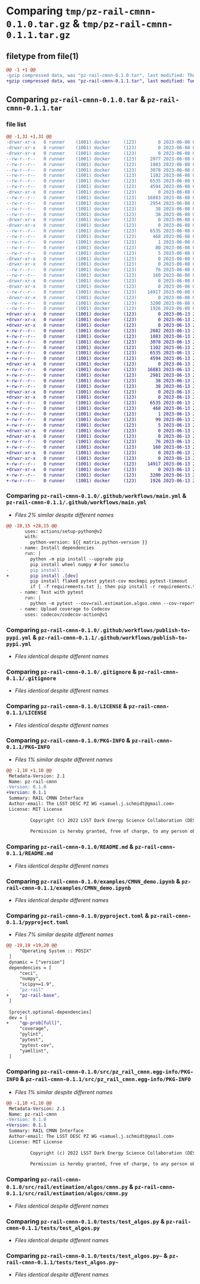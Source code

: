 # Comparing `tmp/pz-rail-cmnn-0.1.0.tar.gz` & `tmp/pz-rail-cmnn-0.1.1.tar.gz`

## filetype from file(1)

```diff
@@ -1 +1 @@
-gzip compressed data, was "pz-rail-cmnn-0.1.0.tar", last modified: Thu Jun  8 00:20:09 2023, max compression
+gzip compressed data, was "pz-rail-cmnn-0.1.1.tar", last modified: Tue Jun 13 20:04:41 2023, max compression
```

## Comparing `pz-rail-cmnn-0.1.0.tar` & `pz-rail-cmnn-0.1.1.tar`

### file list

```diff
@@ -1,31 +1,31 @@
-drwxr-xr-x   0 runner    (1001) docker     (123)        0 2023-06-08 00:20:09.585116 pz-rail-cmnn-0.1.0/
-drwxr-xr-x   0 runner    (1001) docker     (123)        0 2023-06-08 00:20:09.585116 pz-rail-cmnn-0.1.0/.github/
-drwxr-xr-x   0 runner    (1001) docker     (123)        0 2023-06-08 00:20:09.585116 pz-rail-cmnn-0.1.0/.github/workflows/
--rw-r--r--   0 runner    (1001) docker     (123)     2077 2023-06-08 00:19:59.000000 pz-rail-cmnn-0.1.0/.github/workflows/main.yml
--rw-r--r--   0 runner    (1001) docker     (123)     1083 2023-06-08 00:19:59.000000 pz-rail-cmnn-0.1.0/.github/workflows/publish-to-pypi.yml
--rw-r--r--   0 runner    (1001) docker     (123)     3078 2023-06-08 00:19:59.000000 pz-rail-cmnn-0.1.0/.gitignore
--rw-r--r--   0 runner    (1001) docker     (123)     1102 2023-06-08 00:19:59.000000 pz-rail-cmnn-0.1.0/LICENSE
--rw-r--r--   0 runner    (1001) docker     (123)     6535 2023-06-08 00:20:09.585116 pz-rail-cmnn-0.1.0/PKG-INFO
--rw-r--r--   0 runner    (1001) docker     (123)     4594 2023-06-08 00:19:59.000000 pz-rail-cmnn-0.1.0/README.md
-drwxr-xr-x   0 runner    (1001) docker     (123)        0 2023-06-08 00:20:09.585116 pz-rail-cmnn-0.1.0/examples/
--rw-r--r--   0 runner    (1001) docker     (123)    16883 2023-06-08 00:19:59.000000 pz-rail-cmnn-0.1.0/examples/CMNN_demo.ipynb
--rw-r--r--   0 runner    (1001) docker     (123)     2954 2023-06-08 00:19:59.000000 pz-rail-cmnn-0.1.0/pyproject.toml
--rw-r--r--   0 runner    (1001) docker     (123)       38 2023-06-08 00:20:09.585116 pz-rail-cmnn-0.1.0/setup.cfg
--rw-r--r--   0 runner    (1001) docker     (123)       38 2023-06-08 00:19:59.000000 pz-rail-cmnn-0.1.0/setup.py
-drwxr-xr-x   0 runner    (1001) docker     (123)        0 2023-06-08 00:20:09.585116 pz-rail-cmnn-0.1.0/src/
-drwxr-xr-x   0 runner    (1001) docker     (123)        0 2023-06-08 00:20:09.585116 pz-rail-cmnn-0.1.0/src/pz_rail_cmnn.egg-info/
--rw-r--r--   0 runner    (1001) docker     (123)     6535 2023-06-08 00:20:09.000000 pz-rail-cmnn-0.1.0/src/pz_rail_cmnn.egg-info/PKG-INFO
--rw-r--r--   0 runner    (1001) docker     (123)      468 2023-06-08 00:20:09.000000 pz-rail-cmnn-0.1.0/src/pz_rail_cmnn.egg-info/SOURCES.txt
--rw-r--r--   0 runner    (1001) docker     (123)        1 2023-06-08 00:20:09.000000 pz-rail-cmnn-0.1.0/src/pz_rail_cmnn.egg-info/dependency_links.txt
--rw-r--r--   0 runner    (1001) docker     (123)       80 2023-06-08 00:20:09.000000 pz-rail-cmnn-0.1.0/src/pz_rail_cmnn.egg-info/requires.txt
--rw-r--r--   0 runner    (1001) docker     (123)        5 2023-06-08 00:20:09.000000 pz-rail-cmnn-0.1.0/src/pz_rail_cmnn.egg-info/top_level.txt
-drwxr-xr-x   0 runner    (1001) docker     (123)        0 2023-06-08 00:20:09.585116 pz-rail-cmnn-0.1.0/src/rail/
-drwxr-xr-x   0 runner    (1001) docker     (123)        0 2023-06-08 00:20:09.585116 pz-rail-cmnn-0.1.0/src/rail/cmnn/
--rw-r--r--   0 runner    (1001) docker     (123)       76 2023-06-08 00:19:59.000000 pz-rail-cmnn-0.1.0/src/rail/cmnn/__init__.py
--rw-r--r--   0 runner    (1001) docker     (123)      160 2023-06-08 00:20:09.000000 pz-rail-cmnn-0.1.0/src/rail/cmnn/_version.py
-drwxr-xr-x   0 runner    (1001) docker     (123)        0 2023-06-08 00:20:09.585116 pz-rail-cmnn-0.1.0/src/rail/estimation/
-drwxr-xr-x   0 runner    (1001) docker     (123)        0 2023-06-08 00:20:09.585116 pz-rail-cmnn-0.1.0/src/rail/estimation/algos/
--rw-r--r--   0 runner    (1001) docker     (123)    14917 2023-06-08 00:19:59.000000 pz-rail-cmnn-0.1.0/src/rail/estimation/algos/cmnn.py
-drwxr-xr-x   0 runner    (1001) docker     (123)        0 2023-06-08 00:20:09.585116 pz-rail-cmnn-0.1.0/tests/
--rw-r--r--   0 runner    (1001) docker     (123)     3200 2023-06-08 00:19:59.000000 pz-rail-cmnn-0.1.0/tests/test_algos.py
--rw-r--r--   0 runner    (1001) docker     (123)     1926 2023-06-08 00:19:59.000000 pz-rail-cmnn-0.1.0/tests/test_algos.py~
+drwxr-xr-x   0 runner    (1001) docker     (123)        0 2023-06-13 20:04:41.398808 pz-rail-cmnn-0.1.1/
+drwxr-xr-x   0 runner    (1001) docker     (123)        0 2023-06-13 20:04:41.398808 pz-rail-cmnn-0.1.1/.github/
+drwxr-xr-x   0 runner    (1001) docker     (123)        0 2023-06-13 20:04:41.398808 pz-rail-cmnn-0.1.1/.github/workflows/
+-rw-r--r--   0 runner    (1001) docker     (123)     2082 2023-06-13 20:04:30.000000 pz-rail-cmnn-0.1.1/.github/workflows/main.yml
+-rw-r--r--   0 runner    (1001) docker     (123)     1083 2023-06-13 20:04:30.000000 pz-rail-cmnn-0.1.1/.github/workflows/publish-to-pypi.yml
+-rw-r--r--   0 runner    (1001) docker     (123)     3078 2023-06-13 20:04:30.000000 pz-rail-cmnn-0.1.1/.gitignore
+-rw-r--r--   0 runner    (1001) docker     (123)     1102 2023-06-13 20:04:30.000000 pz-rail-cmnn-0.1.1/LICENSE
+-rw-r--r--   0 runner    (1001) docker     (123)     6535 2023-06-13 20:04:41.398808 pz-rail-cmnn-0.1.1/PKG-INFO
+-rw-r--r--   0 runner    (1001) docker     (123)     4594 2023-06-13 20:04:30.000000 pz-rail-cmnn-0.1.1/README.md
+drwxr-xr-x   0 runner    (1001) docker     (123)        0 2023-06-13 20:04:41.398808 pz-rail-cmnn-0.1.1/examples/
+-rw-r--r--   0 runner    (1001) docker     (123)    16883 2023-06-13 20:04:30.000000 pz-rail-cmnn-0.1.1/examples/CMNN_demo.ipynb
+-rw-r--r--   0 runner    (1001) docker     (123)     2981 2023-06-13 20:04:30.000000 pz-rail-cmnn-0.1.1/pyproject.toml
+-rw-r--r--   0 runner    (1001) docker     (123)       38 2023-06-13 20:04:41.398808 pz-rail-cmnn-0.1.1/setup.cfg
+-rw-r--r--   0 runner    (1001) docker     (123)       38 2023-06-13 20:04:30.000000 pz-rail-cmnn-0.1.1/setup.py
+drwxr-xr-x   0 runner    (1001) docker     (123)        0 2023-06-13 20:04:41.398808 pz-rail-cmnn-0.1.1/src/
+drwxr-xr-x   0 runner    (1001) docker     (123)        0 2023-06-13 20:04:41.398808 pz-rail-cmnn-0.1.1/src/pz_rail_cmnn.egg-info/
+-rw-r--r--   0 runner    (1001) docker     (123)     6535 2023-06-13 20:04:41.000000 pz-rail-cmnn-0.1.1/src/pz_rail_cmnn.egg-info/PKG-INFO
+-rw-r--r--   0 runner    (1001) docker     (123)      468 2023-06-13 20:04:41.000000 pz-rail-cmnn-0.1.1/src/pz_rail_cmnn.egg-info/SOURCES.txt
+-rw-r--r--   0 runner    (1001) docker     (123)        1 2023-06-13 20:04:41.000000 pz-rail-cmnn-0.1.1/src/pz_rail_cmnn.egg-info/dependency_links.txt
+-rw-r--r--   0 runner    (1001) docker     (123)       99 2023-06-13 20:04:41.000000 pz-rail-cmnn-0.1.1/src/pz_rail_cmnn.egg-info/requires.txt
+-rw-r--r--   0 runner    (1001) docker     (123)        5 2023-06-13 20:04:41.000000 pz-rail-cmnn-0.1.1/src/pz_rail_cmnn.egg-info/top_level.txt
+drwxr-xr-x   0 runner    (1001) docker     (123)        0 2023-06-13 20:04:41.398808 pz-rail-cmnn-0.1.1/src/rail/
+drwxr-xr-x   0 runner    (1001) docker     (123)        0 2023-06-13 20:04:41.398808 pz-rail-cmnn-0.1.1/src/rail/cmnn/
+-rw-r--r--   0 runner    (1001) docker     (123)       76 2023-06-13 20:04:30.000000 pz-rail-cmnn-0.1.1/src/rail/cmnn/__init__.py
+-rw-r--r--   0 runner    (1001) docker     (123)      160 2023-06-13 20:04:41.000000 pz-rail-cmnn-0.1.1/src/rail/cmnn/_version.py
+drwxr-xr-x   0 runner    (1001) docker     (123)        0 2023-06-13 20:04:41.398808 pz-rail-cmnn-0.1.1/src/rail/estimation/
+drwxr-xr-x   0 runner    (1001) docker     (123)        0 2023-06-13 20:04:41.398808 pz-rail-cmnn-0.1.1/src/rail/estimation/algos/
+-rw-r--r--   0 runner    (1001) docker     (123)    14917 2023-06-13 20:04:30.000000 pz-rail-cmnn-0.1.1/src/rail/estimation/algos/cmnn.py
+drwxr-xr-x   0 runner    (1001) docker     (123)        0 2023-06-13 20:04:41.398808 pz-rail-cmnn-0.1.1/tests/
+-rw-r--r--   0 runner    (1001) docker     (123)     3200 2023-06-13 20:04:30.000000 pz-rail-cmnn-0.1.1/tests/test_algos.py
+-rw-r--r--   0 runner    (1001) docker     (123)     1926 2023-06-13 20:04:30.000000 pz-rail-cmnn-0.1.1/tests/test_algos.py~
```

### Comparing `pz-rail-cmnn-0.1.0/.github/workflows/main.yml` & `pz-rail-cmnn-0.1.1/.github/workflows/main.yml`

 * *Files 2% similar despite different names*

```diff
@@ -28,15 +28,15 @@
       uses: actions/setup-python@v2
       with:
         python-version: ${{ matrix.python-version }}
     - name: Install dependencies
       run: |
         python -m pip install --upgrade pip
         pip install wheel numpy # For somoclu
-        pip install .
+        pip install .[dev]
         pip install flake8 pytest pytest-cov mockmpi pytest-timeout
         if [ -f requirements.txt ]; then pip install -r requirements.txt; fi
     - name: Test with pytest
       run: |
         python -m pytest --cov=rail.estimation.algos.cmnn --cov-report=xml
     - name: Upload coverage to Codecov
       uses: codecov/codecov-action@v1
```

### Comparing `pz-rail-cmnn-0.1.0/.github/workflows/publish-to-pypi.yml` & `pz-rail-cmnn-0.1.1/.github/workflows/publish-to-pypi.yml`

 * *Files identical despite different names*

### Comparing `pz-rail-cmnn-0.1.0/.gitignore` & `pz-rail-cmnn-0.1.1/.gitignore`

 * *Files identical despite different names*

### Comparing `pz-rail-cmnn-0.1.0/LICENSE` & `pz-rail-cmnn-0.1.1/LICENSE`

 * *Files identical despite different names*

### Comparing `pz-rail-cmnn-0.1.0/PKG-INFO` & `pz-rail-cmnn-0.1.1/PKG-INFO`

 * *Files 1% similar despite different names*

```diff
@@ -1,10 +1,10 @@
 Metadata-Version: 2.1
 Name: pz-rail-cmnn
-Version: 0.1.0
+Version: 0.1.1
 Summary: RAIL CMNN Interface
 Author-email: The LSST DESC PZ WG <samuel.j.schmidt@gmail.com>
 License: MIT License
         
         Copyright (c) 2022 LSST Dark Energy Science Collaboration (DESC)
         
         Permission is hereby granted, free of charge, to any person obtaining a copy
```

### Comparing `pz-rail-cmnn-0.1.0/README.md` & `pz-rail-cmnn-0.1.1/README.md`

 * *Files identical despite different names*

### Comparing `pz-rail-cmnn-0.1.0/examples/CMNN_demo.ipynb` & `pz-rail-cmnn-0.1.1/examples/CMNN_demo.ipynb`

 * *Files identical despite different names*

### Comparing `pz-rail-cmnn-0.1.0/pyproject.toml` & `pz-rail-cmnn-0.1.1/pyproject.toml`

 * *Files 7% similar despite different names*

```diff
@@ -19,19 +19,20 @@
     "Operating System :: POSIX"
 ]
 dynamic = ["version"]
 dependencies = [
     "ceci",
     "numpy",
     "scipy>=1.9",
-    "pz-rail"
+    "pz-rail-base",
 ]
 
 [project.optional-dependencies]
 dev = [
+    "qp-prob[full]",
     "coverage",
     "pylint",
     "pytest",
     "pytest-cov",
     "yamllint",
 ]
```

### Comparing `pz-rail-cmnn-0.1.0/src/pz_rail_cmnn.egg-info/PKG-INFO` & `pz-rail-cmnn-0.1.1/src/pz_rail_cmnn.egg-info/PKG-INFO`

 * *Files 1% similar despite different names*

```diff
@@ -1,10 +1,10 @@
 Metadata-Version: 2.1
 Name: pz-rail-cmnn
-Version: 0.1.0
+Version: 0.1.1
 Summary: RAIL CMNN Interface
 Author-email: The LSST DESC PZ WG <samuel.j.schmidt@gmail.com>
 License: MIT License
         
         Copyright (c) 2022 LSST Dark Energy Science Collaboration (DESC)
         
         Permission is hereby granted, free of charge, to any person obtaining a copy
```

### Comparing `pz-rail-cmnn-0.1.0/src/rail/estimation/algos/cmnn.py` & `pz-rail-cmnn-0.1.1/src/rail/estimation/algos/cmnn.py`

 * *Files identical despite different names*

### Comparing `pz-rail-cmnn-0.1.0/tests/test_algos.py` & `pz-rail-cmnn-0.1.1/tests/test_algos.py`

 * *Files identical despite different names*

### Comparing `pz-rail-cmnn-0.1.0/tests/test_algos.py~` & `pz-rail-cmnn-0.1.1/tests/test_algos.py~`

 * *Files identical despite different names*

